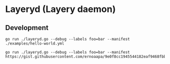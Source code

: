 # Layeryd (Layery daemon)


## Development
```
go run ./layeryd.go --debug --labels foo=bar --manifest ./examples/hello-world.yml
```

```
go run ./layeryd.go --debug --labels foo=bar --manifest https://gist.githubusercontent.com/ernoaapa/9e0f8cc1945544182eaf9468fbb84ca8/raw/manifest.yaml
```

